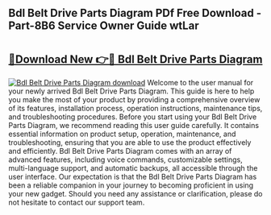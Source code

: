 ## Bdl Belt Drive Parts Diagram PDf Free Download - Part-8B6 Service Owner Guide wtLar

# <h2><a href="http://dfj4jqv.blite.top/?on=Bdl+Belt+Drive+Parts+Diagram">🔗Download New 👉🔴 Bdl Belt Drive Parts Diagram</a></h2>

[![Bdl Belt Drive Parts Diagram download](https://i.imgur.com/lujVjoI.png)](http://dfj4jqv.blite.top/?on=Bdl+Belt+Drive+Parts+Diagram)
Welcome to the user manual for your newly arrived Bdl Belt Drive Parts Diagram. This guide is here to help you make the most of your product by providing a comprehensive overview of its features, installation process, operation instructions, maintenance tips, and troubleshooting procedures. Before you start using your Bdl Belt Drive Parts Diagram, we recommend reading this user guide carefully. It contains essential information on product setup, operation, maintenance, and troubleshooting, ensuring that you are able to use the product effectively and efficiently. Bdl Belt Drive Parts Diagram comes with an array of advanced features, including voice commands, customizable settings, multi-language support, and automatic backups, all accessible through the user interface. Our expectation is that the Bdl Belt Drive Parts Diagram has been a reliable companion in your journey to becoming proficient in using your new gadget. Should you need any assistance or clarification, please do not hesitate to contact our support team.
